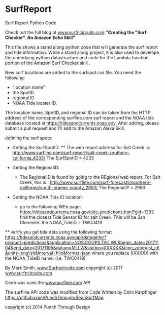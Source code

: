 # SurfReport
Surf Report Python Code

Check out the full blog at www.surfncircuits.com
**"Creating the "Surf Checker".  An Amazon Echo Skill"**

This file shows a stand along python code that will generate the surf report and tide information.   While a stand along project, it is also used to develope the underlying python datastructure and code for the Lambda function portion of the Amazon Surf Checker skill .         

New surf locations are added to the surfspot.cvs file.  You need the following:
* "location name"
* the SpotID
* regional ID
* NOAA Tide locater ID.    
 
The location name, SpotID, and regional ID can be taken from the HTTP address of the corresponding surfline.com surf report and the NOAA tide database located at https://tidesandcurrents.noaa.gov.  After adding, please submit a pull request and I'll add to the Amazon Alexa Skill.   

defining the surf spots:

* Getting the SurfSpotID:
** The web report address for Salt Creek is: http://www.surfline.com/surf-report/salt-creek-southern-california_4233/
The SurfSpotID = 4233

* Getting the RegionalID:
  *  The RegionalID is found by going to the REgional web report.  For Salt Creek, this is :
http://www.surfline.com/surf-forecasts/southern-california/south-orange-county_2950/
The RegionalIP = 2950

* Getting the NOAA Tide ID location: 
  * go to the following WEb page:
 https://tidesandcurrents.noaa.gov/tide_predictions.html?gid=1393
find the closest Tide Sensor ID for salt Creek.   This will be San Clemente. 
the NOAA_TideID = TWC0419 

** verify you get tide data using the following format
 https://tidesandcurrents.noaa.gov/api/datagetter?product=predictions&application=NOS.COOPS.TAC.WL&begin_date=20171104&end_date=20171105&datum=MLLW&station=XXXXXX&time_zone=lst_ldt&units=english&interval=hilo&format=json 
   where you replace XXXXXX with the NOAA_TideID name: (i.e. TWC0419)
  
By Mark Smith, www.Surfncircuits.com
copyright (c) 2017 www.surfncircuits.com

Code was  uses the www.surfline.com API
 
The surfline API code was modified from 
Code Written by Colin Karpfinger
https://github.com/PunchThrough/BeanSurfMap

copyright (c) 2014 Punch Through Design

